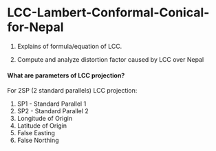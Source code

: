 # LCC-Lambert-Conformal-Conical-for-Nepal

1. Explains of formula/equation of LCC.

2. Compute and analyze distortion factor caused by LCC over Nepal

#### What are parameters of LCC projection?
For 2SP (2 standard parallels) LCC projection:
1. SP1 - Standard Parallel 1
2. SP2 - Standard Parallel 2
3. Longitude of Origin
4. Latitude of Origin
6. False Easting
7. False Northing
